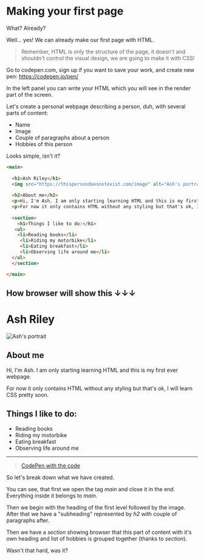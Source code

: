 # Making your first page 

What? Already? 

Well... yes! We can already make our first page with HTML. 

> Remember, HTML is only the structure of the page, it doesn't and shouldn't control the visual design, we are going to make it with CSS! 

Go to codepen.com, sign up if you want to save your work, and create new pen: https://codepen.io/pen/

In the left panel you can write your HTML which you will see in the render part of the screen. 

Let's create a personal webpage describing a person, duh, with several parts of content: 

* Name 
* Image
* Couple of paragraphs about a person 
* Hobbies of this person 

Looks simple, isn't it? 

```html
<main>
  
  <h1>Ash Riley</h1>
  <img src="https://thispersondoesnotexist.com/image" alt="Ash's portrait"/>
  
  <h2>About me</h2>
  <p>Hi, I'm Ash. I am only starting learning HTML and this is my first ever webpage.</p>
  <p>For now it only contains HTML without any styling but that's ok, I will learn CSS pretty soon.</p>
  
  <section>
    <h1>Things I like to do:</h1>
   <ul>
    <li>Reading books</li>
     <li>Riding my motorbike</li>
     <li>Eating breakfast</li>
     <li>Observing life around me</li>
  </ul>   
  </section>

</main>
```

## How browser will show this ↓↓↓

<main>
  
  <h1>Ash Riley</h1>
  <img src="https://thispersondoesnotexist.com/image" alt="Ash's portrait"/>
  
  <h2>About me</h2>
  <p>Hi, I'm Ash. I am only starting learning HTML and this is my first ever webpage.</p>
  <p>For now it only contains HTML without any styling but that's ok, I will learn CSS pretty soon.</p>
  
  <section>
    <h1>Things I like to do:</h1>
   <ul>
    <li>Reading books</li>
     <li>Riding my motorbike</li>
     <li>Eating breakfast</li>
     <li>Observing life around me</li>
  </ul>   
  </section>

</main>

---

> [CodePen with the code](https://codepen.io/GK3000/pen/xxjEBQX)

So let's break down what we have created. 

You can see, that first we open the tag *main* and close it in the end. Everything inside it belongs to *main*. 

Then we begin with the heading of the first level followed by the image. After that we have a "subheading" represented by *h2* with couple of paragraphs after. 

Then we have a *section* showing browser that this part of content with it's own heading and list of hobbies is grouped together (thanks to *section*). 

Wasn't that hard, was it? 
